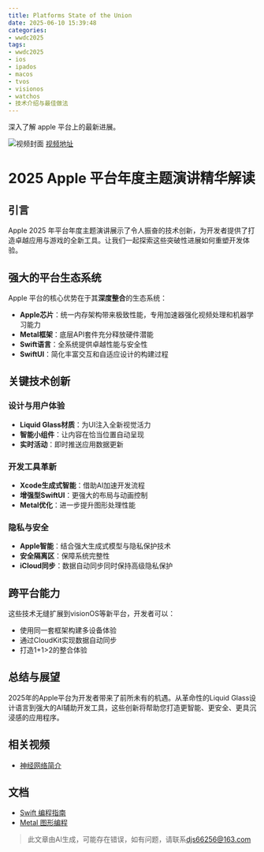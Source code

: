 ```yaml
---
title: Platforms State of the Union
date: 2025-06-10 15:39:48
categories:
- wwdc2025
tags:
- wwdc2025
- ios
- ipados
- macos
- tvos
- visionos
- watchos
- 技术介绍与最佳做法
---
```

深入了解 apple 平台上的最新进展。
<!--more-->

![视频封面](https://devimages-cdn.apple.com/wwdc-services/images/3055294D-836B-4513-B7B0-0BC5666246B0/10371/10371_wide_250x141_2x.jpg)
[视频地址](https://developer.apple.com/cn/videos/play/wwdc2025/102/)

# 2025 Apple 平台年度主题演讲精华解读

## 引言
Apple 2025 年平台年度主题演讲展示了令人振奋的技术创新，为开发者提供了打造卓越应用与游戏的全新工具。让我们一起探索这些突破性进展如何重塑开发体验。

## 强大的平台生态系统
Apple 平台的核心优势在于其**深度整合**的生态系统：

- **Apple芯片**：统一内存架构带来极致性能，专用加速器强化视频处理和机器学习能力
- **Metal框架**：底层API套件充分释放硬件潜能
- **Swift语言**：全系统提供卓越性能与安全性
- **SwiftUI**：简化丰富交互和自适应设计的构建过程

## 关键技术创新

### 设计与用户体验
- **Liquid Glass材质**：为UI注入全新视觉活力
- **智能小组件**：让内容在恰当位置自动呈现
- **实时活动**：即时推送应用数据更新

### 开发工具革新
- **Xcode生成式智能**：借助AI加速开发流程
- **增强型SwiftUI**：更强大的布局与动画控制
- **Metal优化**：进一步提升图形处理性能

### 隐私与安全
- **Apple智能**：结合强大生成式模型与隐私保护技术
- **安全隔离区**：保障系统完整性
- **iCloud同步**：数据自动同步同时保持高级隐私保护

## 跨平台能力
这些技术无缝扩展到visionOS等新平台，开发者可以：

- 使用同一套框架构建多设备体验
- 通过CloudKit实现数据自动同步
- 打造1+1>2的整合体验

## 总结与展望
2025年的Apple平台为开发者带来了前所未有的机遇。从革命性的Liquid Glass设计语言到强大的AI辅助开发工具，这些创新将帮助您打造更智能、更安全、更具沉浸感的应用程序。

## 相关视频
- [神经网络简介](https://example.com)

## 文档
- [Swift 编程指南](https://example.com/docs/swift)
- [Metal 图形编程](https://example.com/docs/metal)
> 此文章由AI生成，可能存在错误，如有问题，请联系[djs66256@163.com](djs66256@163.com)